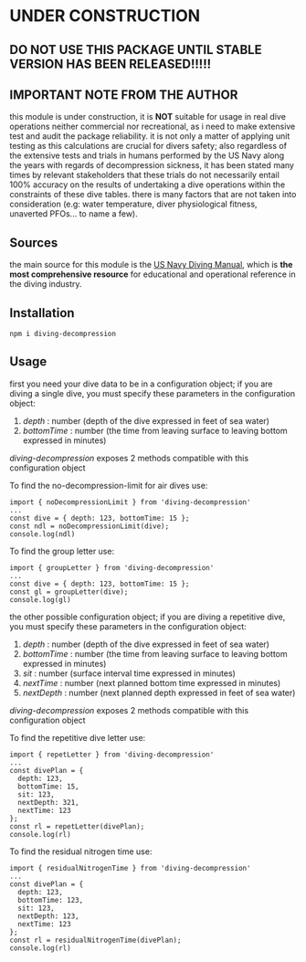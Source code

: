 # UNDER CONSTRUCTION

## DO NOT USE THIS PACKAGE UNTIL STABLE VERSION HAS BEEN RELEASED!!!!!

## IMPORTANT NOTE FROM THE AUTHOR
this module is under construction, it is **__NOT__** suitable for usage in real dive operations neither commercial nor recreational, as i need to make extensive test and audit the package reliability. it is not only a matter of applying unit testing as this calculations are crucial for divers safety; also regardless of the extensive tests and trials in humans performed by the US Navy along the years with regards of decompression sickness, it has been stated many times by relevant stakeholders that these trials do not necessarily entail 100% accuracy on the results of undertaking a dive operations within the constraints of these dive tables. there is many factors that are not taken into consideration (e.g: water temperature, diver physiological fitness, unaverted PFOs... to name a few). 

## Sources
the main source for this module is the [US Navy Diving Manual](https://en.wikipedia.org/wiki/U.S._Navy_Diving_Manual "US Navy Diving Manual"), which is __the most comprehensive resource__ for educational and operational reference in the diving industry.


## Installation

```
npm i diving-decompression
```

## Usage

first you need your dive data to be in a configuration object; if you are diving a single dive, you must specify these parameters in the configuration object:

1. _depth_ : number (depth of the dive expressed in feet of sea water) 
2. _bottomTime_ : number (the time from leaving surface to leaving bottom expressed in minutes)

_diving-decompression_ exposes 2 methods compatible with this configuration object

To find the no-decompression-limit for air dives use:

```
import { noDecompressionLimit } from 'diving-decompression'
...
const dive = { depth: 123, bottomTime: 15 };
const ndl = noDecompressionLimit(dive);
console.log(ndl)
```

To find the group letter use:

```
import { groupLetter } from 'diving-decompression'
...
const dive = { depth: 123, bottomTime: 15 };
const gl = groupLetter(dive);
console.log(gl)
```

the other possible configuration object; if you are diving a repetitive dive, you must specify these parameters in the configuration object:

1. _depth_ : number (depth of the dive expressed in feet of sea water) 
2. _bottomTime_ : number (the time from leaving surface to leaving bottom expressed in minutes)
3. _sit_ : number (surface interval time expressed in minutes)
4. _nextTime_ : number (next planned bottom time expressed in minutes)
5. _nextDepth_ : number (next planned depth expressed in feet of sea water)

_diving-decompression_ exposes 2 methods compatible with this configuration object

To find the repetitive dive letter use:

```
import { repetLetter } from 'diving-decompression'
...
const divePlan = { 
  depth: 123, 
  bottomTime: 15, 
  sit: 123,
  nextDepth: 321,
  nextTime: 123
};
const rl = repetLetter(divePlan);
console.log(rl)
```

To find the residual nitrogen time use:

```
import { residualNitrogenTime } from 'diving-decompression'
...
const divePlan = { 
  depth: 123, 
  bottomTime: 123, 
  sit: 123,
  nextDepth: 123,
  nextTime: 123
};
const rl = residualNitrogenTime(divePlan);
console.log(rl)
```